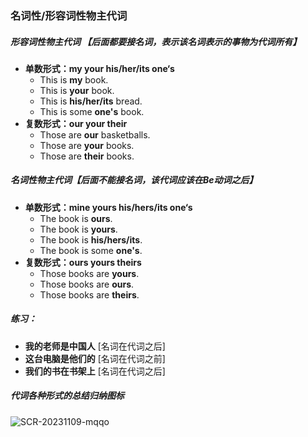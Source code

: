 ### 名词性/形容词性物主代词





##### 形容词性物主代词 【后面都要接名词，表示该名词表示的事物为代词所有】

- **单数形式：my	your	his/her/its	one‘s**
    - This is **my** book.
    - This is **your** book.
    - This is **his/her/its** bread.
    - This is some **one's** book.
- **复数形式：our     your     their**
    - Those are **our** basketballs.
    - Those are  **your** books.
    - Those are **their** books.



##### 名词性物主代词【后面不能接名词，该代词应该在Be动词之后】

- **单数形式：mine	yours	his/hers/its	one‘s**
    - The book is **ours**.
    - The book is **yours**.
    - The book is **his/hers/its**.
    - The book is some **one's**.
- **复数形式：ours	yours	theirs**
    - Those books are **yours**.
    - Those books are **ours**.
    - Those books are **theirs**.



##### 练习：

- **我的老师是中国人** [名词在代词之后]
- **这台电脑是他们的** [名词在代词之前]
- **我们的书在书架上** [名词在代词之后]



##### 代词各种形式的总结归纳图标

![SCR-20231109-mqqo](/Users/johnsmith/Library/Containers/cc.ffitch.shottr/Data/tmp/cc.ffitch.shottr/SCR-20231109-mqqo.png)